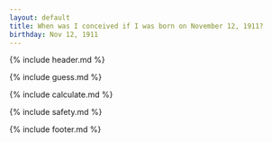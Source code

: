 ```yaml
---
layout: default
title: When was I conceived if I was born on November 12, 1911?
birthday: Nov 12, 1911
---
```


{% include header.md %}

{% include guess.md %}

{% include calculate.md %}

{% include safety.md %}

{% include footer.md %}




